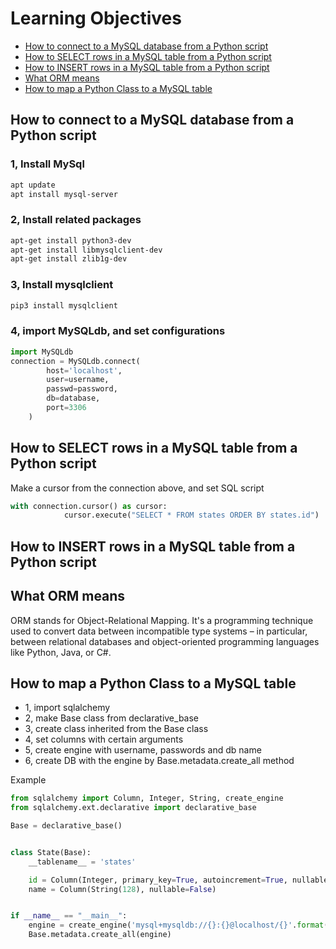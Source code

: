 # Learning Objectives

-  [How to connect to a MySQL database from a Python script](#How-to-connect-to-a-MySQL-database-from-a-Python-script)
-  [How to SELECT rows in a MySQL table from a Python script](#How-to-SELECT-rows-in-a-MySQL-table-from-a-Python-script)
-  [How to INSERT rows in a MySQL table from a Python script](#How-to-INSERT-rows-in-a-MySQL-table-from-a-Python-script)
-  [What ORM means](#What-ORM-means)
-  [How to map a Python Class to a MySQL table](#How-to-map-a-Python-Class-to-a-MySQL-table)

## How to connect to a MySQL database from a Python script
### 1, Install MySql 
```bash
apt update
apt install mysql-server
```
### 2, Install related packages
```bash
apt-get install python3-dev
apt-get install libmysqlclient-dev
apt-get install zlib1g-dev

```
### 3, Install mysqlclient

```bash
pip3 install mysqlclient
```
### 4, import MySQLdb, and set configurations

```python
import MySQLdb
connection = MySQLdb.connect(
        host='localhost',
        user=username,
        passwd=password,
        db=database,
        port=3306
    )
```
## How to SELECT rows in a MySQL table from a Python script
Make a cursor from the connection above, and set SQL script
```python
with connection.cursor() as cursor:
            cursor.execute("SELECT * FROM states ORDER BY states.id")
```
## How to INSERT rows in a MySQL table from a Python script
## What ORM means
ORM stands for Object-Relational Mapping. It's a programming technique used to convert data between incompatible type systems – in particular, between relational databases and object-oriented programming languages like Python, Java, or C#.
## How to map a Python Class to a MySQL table
- 1, import sqlalchemy
- 2, make Base class from declarative_base
- 3, create class inherited from the Base class
- 4, set columns with certain arguments
- 5, create engine with username, passwords and db name
- 6, create DB with the engine by Base.metadata.create_all method

Example
```python
from sqlalchemy import Column, Integer, String, create_engine
from sqlalchemy.ext.declarative import declarative_base

Base = declarative_base()


class State(Base):
    __tablename__ = 'states'

    id = Column(Integer, primary_key=True, autoincrement=True, nullable=False)
    name = Column(String(128), nullable=False)


if __name__ == "__main__":
    engine = create_engine('mysql+mysqldb://{}:{}@localhost/{}'.format(sys.argv[1], sys.argv[2], sys.argv[3]), pool_pre_ping=True)
    Base.metadata.create_all(engine)

```

